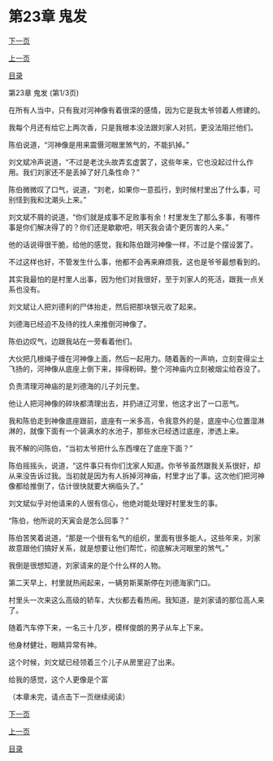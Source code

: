 <h1>第23章   鬼发</h1>
            <div><p><a href="./0067_%E7%AC%AC23%E7%AB%A0_%E9%AC%BC%E5%8F%91.md">下一页</a></p><p><a href="./0065_%E7%AC%AC22%E7%AB%A0_%E9%93%B6%E5%85%83.md">上一页</a></p><p><a href="../">目录</a></p></div>
            <div><p>第23章   鬼发 (第1/3页)</p><p>在所有人当中，只有我对河神像有着很深的感情，因为它是我太爷领着人修建的。</p><p>我每个月还有给它上两次香，只是我根本没法跟刘家人对抗，更没法阻拦他们。</p><p>陈伯说道，“河神像是用来震慑河眼里煞气的，不能扒掉。”</p><p>刘文斌冷声说道，“不过是老沈头故弄玄虚罢了，这些年来，它也没起过什么作用。我们刘家还不是丢掉了好几条性命？”</p><p>陈伯微微叹了口气，说道，“刘老，如果你一意孤行，到时候村里出了什么事，可别怪到我和沈潮头上来。”</p><p>刘文斌不屑的说道，“你们就是成事不足败事有余！村里发生了那么多事，有哪件事是你们解决得了的？你们还是歇歇吧，明天我会请个更厉害的人来。”</p><p>他的话说得很干脆，给他的感觉，我和陈伯跟河神像一样，不过是个摆设罢了。</p><p>不过这样也好，不管发生什么事，他都不会再来麻烦我，这也是爷爷最想看到的。</p><p>其实我最怕的是村里人出事，因为他们对我很好，至于刘家人的死活，跟我一点关系也没有。</p><p>刘文斌让人把刘德利的尸体抬走，然后把那块银元收了起来。</p><p>刘德海已经迫不及待的找人来推倒河神像了。</p><p>陈伯边叹气，边跟我站在一旁看着他们。</p><p>大伙把几根绳子缠在河神像上面，然后一起用力。随着轰的一声响，立刻变得尘土飞扬的，河神像从底座上倒下来，摔得粉碎。整个河神庙内立刻被烟尘给吞没了。</p><p>负责清理河神庙的是刘德海的儿子刘元奎。</p><p>他让人把河神像的碎块都清理出去，并扔进辽河里，他这才出了一口恶气。</p><p>我和陈伯走到神像底座跟前，底座有一米多高，令我意外的是，底座中心位置湿淋淋的，就像下面有一个装满水的水池子，那些水已经透过底座，渗透上来。</p><p>我不解的问陈伯，“当初太爷把什么东西埋在了底座下面？”</p><p>陈伯摇摇头，说道，“这件事只有你们沈家人知道。你爷爷虽然跟我关系很好，却从来没告诉过我。当初就是因为有人拆掉河神庙，村里才出了事。这次他们把河神像都给推倒了，估计很快就要大祸临头了。”</p><p>刘文斌似乎对他请来的人很有信心，他绝对能处理好村里发生的事。</p><p>“陈伯，他所说的天寅会是怎么回事？”</p><p>陈伯苦笑着说道，“那是一个很有名气的组织，里面有很多能人。这些年来，刘家故意跟他们搞好关系，就是想要让他们帮忙，彻底解决河眼里的煞气。”</p><p>我倒是很想知道，刘家请来的是个什么样的人物。</p><p>第二天早上，村里就热闹起来，一辆劳斯莱斯停在刘德海家门口。</p><p>村里头一次来这么高级的轿车，大伙都去看热闹。我知道，是刘家请的那位高人来了。</p><p>随着汽车停下来，一名三十几岁，模样俊朗的男子从车上下来。</p><p>他身材健壮，眼睛异常有神。</p><p>这个时候，刘文斌已经领着三个儿子从房里迎了出来。</p><p>给我的感觉，这个人更像是个富</p><p>（本章未完，请点击下一页继续阅读）</p></div>
            <div><p><a href="./0067_%E7%AC%AC23%E7%AB%A0_%E9%AC%BC%E5%8F%91.md">下一页</a></p><p><a href="./0065_%E7%AC%AC22%E7%AB%A0_%E9%93%B6%E5%85%83.md">上一页</a></p><p><a href="../">目录</a></p></div>